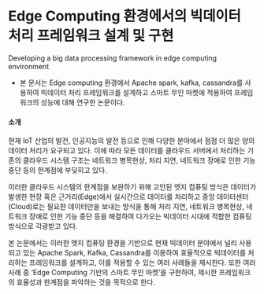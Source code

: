 



# Edge Computing 환경에서의 빅데이터 처리 프레임워크 설계 및 구현
Developing a big data processing framework in edge computing environment
   * 본 문서는 Edge computing 환경에서 Apache spark, kafka, cassandra를 사용하여 빅데이터 처리 프레임워크를 설계하고 스마트 무인 마켓에 적용하여 프레임워크의 성능에 대해 연구한 논문이다.

#### 소개

현재 IoT 산업의 발전, 인공지능의 발전 등으로 인해 다양한 분야에서 점점 더 많은 양의 데이터 처리가 요구되고 있다. 이에 따라 모든 데이터를 클라우드 서버에서 처리하는 기존의 클라우드 시스템 구조는 네트워크 병목현상, 처리 지연, 네트워크 장애로 인한 기능 중단 등의 한계점에 부딪히고 있다. 

이러한 클라우드 시스템의 한계점을 보완하기 위해 고안된 엣지 컴퓨팅 방식은 데이터가 발생한 현장 혹은 근거리(Edge)에서 실시간으로 데이터를 처리하고 중앙 데이터센터(Cloud)로는 필요한 데이터만을 보내는 방식을 통해 처리 지연, 네트워크 병목현상, 네트워크 장애로 인한 기능 중단 등을 해결하여 다가오는 빅데이터 시대에 적합한 컴퓨팅 방식으로 각광받고 있다.

본 논문에서는 이러한 엣지 컴퓨팅 환경을 기반으로 현재 빅데이터 분야에서 널리 사용되고 있는 Apache Spark, Kafka, Cassandra를 이용하여 효율적으로 빅데이터를 처리하는 프레임워크를 설계하고, 이를 적용할 수 있는 여러 사례들을 제시한다. 또한 여러 사례 중 ‘Edge Computing 기반의 스마트 무인 마켓’을 구현하여, 제시한 프레임워크의 효율성과 한계점을 파악하는 것을 목적으로 한다.




